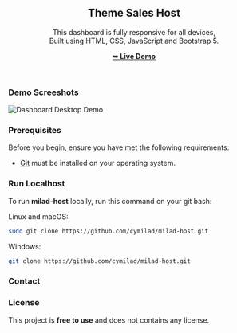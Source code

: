 <div align="center">
  <h2 align="center">Theme Sales Host</h2>
  
  This dashboard is fully responsive for all devices, <br/> Built using HTML, CSS, JavaScript and Bootstrap 5.
  
  <a href="https://cymilad.ir/projects/hosting-panel/" target="_blank"><strong>➥ Live Demo</strong></a>
  
</div>


<br />

### Demo Screeshots

![Dashboard Desktop Demo](./images/milad-host.png")

### Prerequisites

Before you begin, ensure you have met the following requirements:

* [Git](https://git-scm.com/downloads "Download Git") must be installed on your operating system.

### Run Localhost

To run **milad-host** locally, run this command on your git bash:

Linux and macOS:

```bash
sudo git clone https://github.com/cymilad/milad-host.git
```

Windows:

```bash
git clone https://github.com/cymilad/milad-host.git
```

### Contact



### License

This project is **free to use** and does not contains any license.
